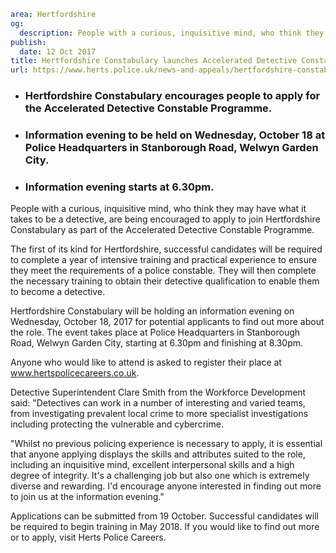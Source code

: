 ```yaml
area: Hertfordshire
og:
  description: People with a curious, inquisitive mind, who think they may have what it takes to be a detective, are being encouraged to apply to join Hertfordshire Constabulary as part of the Accelerated Detective Constable Programme.
publish:
  date: 12 Oct 2017
title: Hertfordshire Constabulary launches Accelerated Detective Constable Programme
url: https://www.herts.police.uk/news-and-appeals/hertfordshire-constabulary-launches-accelerated-detective-constable-programme
```

* ### Hertfordshire Constabulary encourages people to apply for the Accelerated Detective Constable Programme.

 * ### Information evening to be held on Wednesday, October 18 at Police Headquarters in Stanborough Road, Welwyn Garden City.

 * ### Information evening starts at 6.30pm.

People with a curious, inquisitive mind, who think they may have what it takes to be a detective, are being encouraged to apply to join Hertfordshire Constabulary as part of the Accelerated Detective Constable Programme.

The first of its kind for Hertfordshire, successful candidates will be required to complete a year of intensive training and practical experience to ensure they meet the requirements of a police constable. They will then complete the necessary training to obtain their detective qualification to enable them to become a detective.

Hertfordshire Constabulary will be holding an information evening on Wednesday, October 18, 2017 for potential applicants to find out more about the role. The event takes place at Police Headquarters in Stanborough Road, Welwyn Garden City, starting at 6.30pm and finishing at 8.30pm.

Anyone who would like to attend is asked to register their place at www.hertspolicecareers.co.uk.

Detective Superintendent Clare Smith from the Workforce Development said: "Detectives can work in a number of interesting and varied teams, from investigating prevalent local crime to more specialist investigations including protecting the vulnerable and cybercrime.

"Whilst no previous policing experience is necessary to apply, it is essential that anyone applying displays the skills and attributes suited to the role, including an inquisitive mind, excellent interpersonal skills and a high degree of integrity. It's a challenging job but also one which is extremely diverse and rewarding. I'd encourage anyone interested in finding out more to join us at the information evening."

Applications can be submitted from 19 October. Successful candidates will be required to begin training in May 2018. If you would like to find out more or to apply, visit Herts Police Careers.
